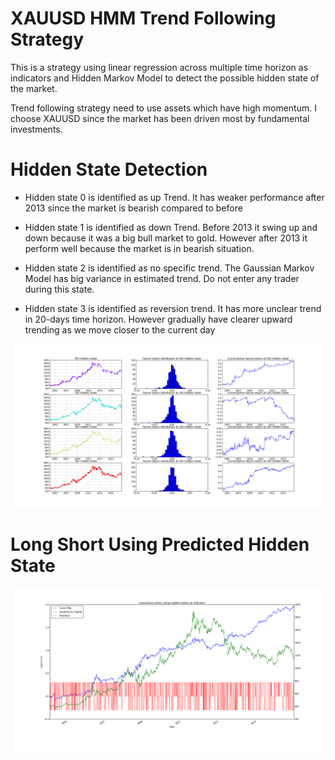 # XAUUSD HMM Trend Following Strategy

This is a strategy using linear regression across multiple time horizon as
indicators and Hidden Markov Model to detect the possible hidden state of the market.

Trend following strategy need to use assets which have high momentum. I choose
XAUUSD since the market has been driven most by fundamental investments.

# Hidden State Detection
  * Hidden state 0 is identified as up Trend. It has weaker performance after 2013 since the market is bearish compared to before   

  * Hidden state 1 is identified as down Trend. Before 2013 it swing up and down because it was a big bull market to gold. However
  after 2013 it perform well because the market is in bearish situation.

  * Hidden state 2 is identified as no specific trend. The Gaussian Markov Model has big variance in estimated trend. Do not enter any
  trader during this state.

  * Hidden state 3 is identified as reversion trend. It has more unclear trend in 20-days time horizon. However gradually have
  clearer upward trending as we move closer to the current day



![hidden states](decomp.png)

# Long Short Using Predicted Hidden State
![PNL](PNL.png)

